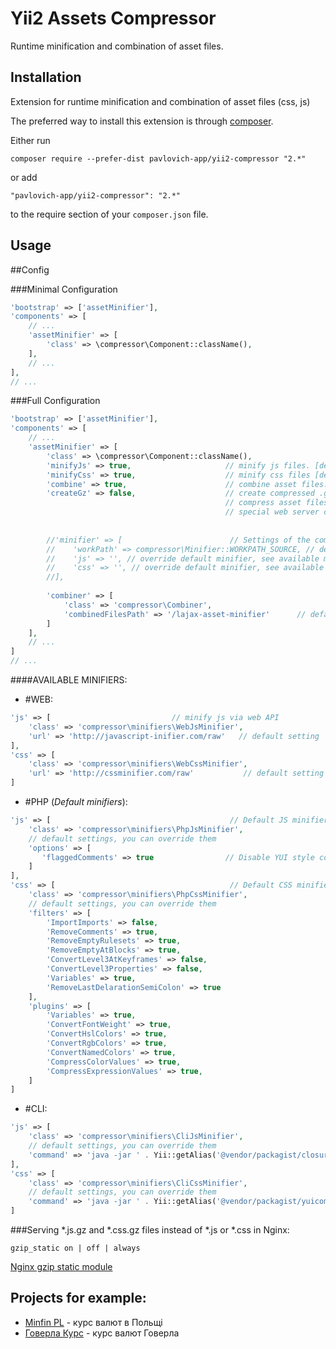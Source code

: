 Yii2 Assets Compressor 
=================
Runtime minification and combination of asset files.

Installation
------------

Extension for runtime minification and combination of asset files (css, js)

The preferred way to install this extension is through [composer](http://getcomposer.org/download/).

Either run

```
composer require --prefer-dist pavlovich-app/yii2-compressor "2.*"
```

or add

```
"pavlovich-app/yii2-compressor": "2.*"
```

to the require section of your `composer.json` file.


Usage
-----

##Config

###Minimal Configuration

```php
'bootstrap' => ['assetMinifier'],
'components' => [
    // ...
    'assetMinifier' => [
        'class' => \compressor\Component::className(),
    ],
    // ...
],
// ...
```

###Full Configuration

```php
'bootstrap' => ['assetMinifier'],
'components' => [
    // ...
    'assetMinifier' => [
        'class' => \compressor\Component::className(),
        'minifyJs' => true,                     // minify js files. [default]
        'minifyCss' => true,                    // minify css files [default]
        'combine' => true,                      // combine asset files. [default]
        'createGz' => false,                    // create compressed .gz file, (so the web server doesn’t need to
                                                // compress asset files on each page view). Requires
                                                // special web server configuration. [default]
                          
                                                
        //'minifier' => [                        // Settings of the components performing the minification of asset files
        //    'workPath' => compressor\Minifier::WORKPATH_SOURCE, // default setting
        //    'js' => '', // override default minifier, see available minifiers below
        //    'css' => '', // override default minifier, see available minifiers below
        //],
        
        'combiner' => [
            'class' => 'compressor\Combiner',
            'combinedFilesPath' => '/lajax-asset-minifier'      // default setting
        ]
    ],
    // ...
]
// ...
```

####AVAILABLE MINIFIERS:

* #WEB:

```php
'js' => [                           // minify js via web API
    'class' => 'compressor\minifiers\WebJsMinifier',
    'url' => 'http://javascript-inifier.com/raw'   // default setting
],
'css' => [
    'class' => 'compressor\minifiers\WebCssMinifier',
    'url' => 'http://cssminifier.com/raw'           // default setting
]
```

* #PHP (*Default minifiers*):

```php
'js' => [                                        // Default JS minifier.
    'class' => 'compressor\minifiers\PhpJsMinifier',
    // default settings, you can override them
    'options' => [
       'flaggedComments' => true                // Disable YUI style comment preservation.
    ]
],
'css' => [                                       // Default CSS minifier.
    'class' => 'compressor\minifiers\PhpCssMinifier',
    // default settings, you can override them
    'filters' => [
        'ImportImports' => false,
        'RemoveComments' => true,
        'RemoveEmptyRulesets' => true,
        'RemoveEmptyAtBlocks' => true,
        'ConvertLevel3AtKeyframes' => false,
        'ConvertLevel3Properties' => false,
        'Variables' => true,
        'RemoveLastDelarationSemiColon' => true
    ],
    'plugins' => [
        'Variables' => true,
        'ConvertFontWeight' => true,
        'ConvertHslColors' => true,
        'ConvertRgbColors' => true,
        'ConvertNamedColors' => true,
        'CompressColorValues' => true,
        'CompressExpressionValues' => true,
    ]
]
```

* #CLI:

```php
'js' => [
    'class' => 'compressor\minifiers\CliJsMinifier',
    // default settings, you can override them
    'command' => 'java -jar ' . Yii::getAlias('@vendor/packagist/closurecompiler-bin/bin/compiler.jar') . ' --js {from}',
],
'css' => [
    'class' => 'compressor\minifiers\CliCssMinifier',
    // default settings, you can override them
    'command' => 'java -jar ' . Yii::getAlias('@vendor/packagist/yuicompressor-bin/bin/yuicompressor.jar') . ' --type css {from}',
]
```


###Serving *.js.gz and *.css.gz files instead of *.js or *.css in Nginx:

```
gzip_static on | off | always
```

[Nginx gzip static module](http://nginx.org/en/docs/http/ngx_http_gzip_static_module.html)

Projects for example:
-----

- [Minfin PL](https://minfin.pl) - курс валют в Польщі
- [Говерла Курс](https://goverla.lutsk.ua) - курс валют Говерла


